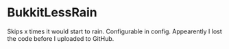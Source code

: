 # BukkitLessRain
Skips x times it would start to rain. Configurable in config. Appearently I lost the code before I uploaded to GitHub.
